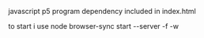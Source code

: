 
javascript p5 program
dependency included in index.html

to start i use node
browser-sync start --server -f -w
